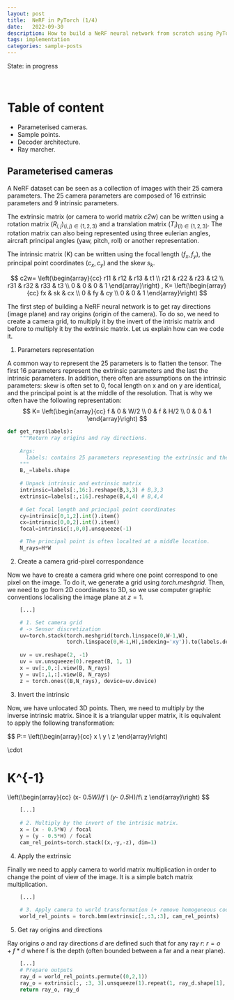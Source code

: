 ```yaml
---
layout: post
title:  NeRF in PyTorch (1/4)
date:   2022-09-30
description: How to build a NeRF neural network from scratch using PyTorch.
tags: implementation
categories: sample-posts
---
```


State: in progress

<p> <br> </p>

# Table of content

* Parameterised cameras.
* Sample points.
* Decoder architecture.
* Ray marcher.


## Parameterised cameras

A NeRF dataset can be seen as a collection of images with their 25 camera parameters. The 25 camera parameters are composed of 16 extrinsic parameters and 9 intrinsic parameters. 

The extrinsic matrix (or camera to world matrix *c2w*) can be written using a rotation matrix $(R_{i,j})_{(i,j) \in \{1,2,3\}}$ and a translation matrix $(T_{i})_{(i) \in \{1,2,3\}}$. The rotation matrix can also being represented using three eulerian angles, aircraft principal angles (yaw, pitch, roll) or another representation.

The intrinsic matrix (K) can be written using the focal length ($f_x, f_y$), the principal point coordinates ($c_x,c_y$) and the skew $s_k$.

$$
c2w=
\left(\begin{array}{cc} 
r11 & r12 & r13 & t1 \\
r21 & r22 & r23 & t2 \\
r31 & r32 & r33 & t3 \\
0   & 0   & 0   & 1
\end{array}\right)
,
K=
\left(\begin{array}{cc} 
fx & sk & cx \\
0  & fy & cy \\
0  & 0  & 1 
\end{array}\right)
$$ 


The first step of building a NeRF neural network is to get ray directions (image plane) and ray origins (origin of the camera). To do so, we need to create a camera grid, to multiply it by the invert of the intrisic matrix and before to multiply it by the extrinsic matrix. Let us explain how can we code it.

1. Parameters representation

A common way to represent the 25 parameters is to flatten the tensor. The first 16 parameters represent the extrinsic parameters and the last the intrinsic parameters. In addition, there often are assumptions on the intrinsic parameters: skew is often set to 0, focal length on x and on y are identical, and the principal point is at the middle of the resolution. That is why we often have the following representation:
$$
K=
\left(\begin{array}{cc} 
f & 0 & W/2 \\
0 & f & H/2 \\
0 & 0  & 1 
\end{array}\right)
$$ 


```python 
def get_rays(labels):
    """Return ray origins and ray directions.
    
    Args:
      labels: contains 25 parameters representing the extrinsic and the intrinsic matrices. (B,25)
    """
    B,_=labels.shape
    
    # Unpack intrinsic and extrinsic matrix
    intrinsic=labels[:,16:].reshape(B,3,3) # B,3,3
    extrinsic=labels[:,:16].reshape(B,4,4) # B,4,4
    
    # Get focal length and principal point coordinates
    cy=intrinsic[0,1,2].int().item()
    cx=intrinsic[0,0,2].int().item()
    focal=intrinsic[:,0,0].unsqueeze(-1)

    # The principal point is often localted at a middle location.
    N_rays=H*W
```

2. Create a camera grid-pixel correspondance

Now we have to create a camera grid where one point correspond to one pixel on the image. To do it, we generate a grid using *torch.meshgrid*. Then, we need to go from 2D coordinates to 3D, so we use computer graphic conventions localising the image plane at $z=1$.

```python 
    [...]

    # 1. Set camera grid
    # -> Sensor discretization
    uv=torch.stack(torch.meshgrid(torch.linspace(0,W-1,W),
                   torch.linspace(0,H-1,H),indexing='xy')).to(labels.device)
    
    uv = uv.reshape(2, -1) 
    uv = uv.unsqueeze(0).repeat(B, 1, 1)
    x = uv[:,0,:].view(B, N_rays)
    y = uv[:,1,:].view(B, N_rays)
    z = torch.ones((B,N_rays), device=uv.device)
```

3. Invert the intrinsic

Now, we have unlocated 3D points. Then, we need to multiply by the inverse intrinsic matrix. Since it is a triangular upper matrix, it is equivalent to apply the following transformation:

$$
P:=
\left(\begin{array}{cc} 
x \\
y \\
z 
\end{array}\right)

\cdot 

K^{-1}
= 
\left(\begin{array}{cc} 
(x- 0.5*W)/f \\
(y- 0.5*H)/f\\
z 
\end{array}\right)
$$ 

```python 
    [...]
    
    # 2. Multiply by the invert of the intrisic matrix.
    x = (x - 0.5*W) / focal
    y = (y - 0.5*H) / focal
    cam_rel_points=torch.stack((x,-y,-z), dim=1)
```

4. Apply the extrinsic

Finally we need to apply camera to world matrix multiplication in order to change the point of view of the image. It is a simple batch matrix multiplication.


```python 
    [...]
    
    # 3. Apply camera to world transformation (+ remove homogeneous coordinates)
    world_rel_points = torch.bmm(extrinsic[:,:3,:3], cam_rel_points)
```

5. Get ray origins and directions

Ray origins *o* and ray directions *d* are defined such that for any ray *r*: $r = o + f*d$ where f is the depth (often bounded between a far and a near plane).

```python 
    [...]
    # Prepare outputs
    ray_d = world_rel_points.permute((0,2,1))
    ray_o = extrinsic[:, :3, 3].unsqueeze(1).repeat(1, ray_d.shape[1], 1)
    return ray_o, ray_d
```